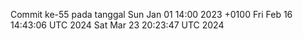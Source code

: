 Commit ke-55 pada tanggal Sun Jan 01 14:00 2023 +0100
Fri Feb 16 14:43:06 UTC 2024
Sat Mar 23 20:23:47 UTC 2024

